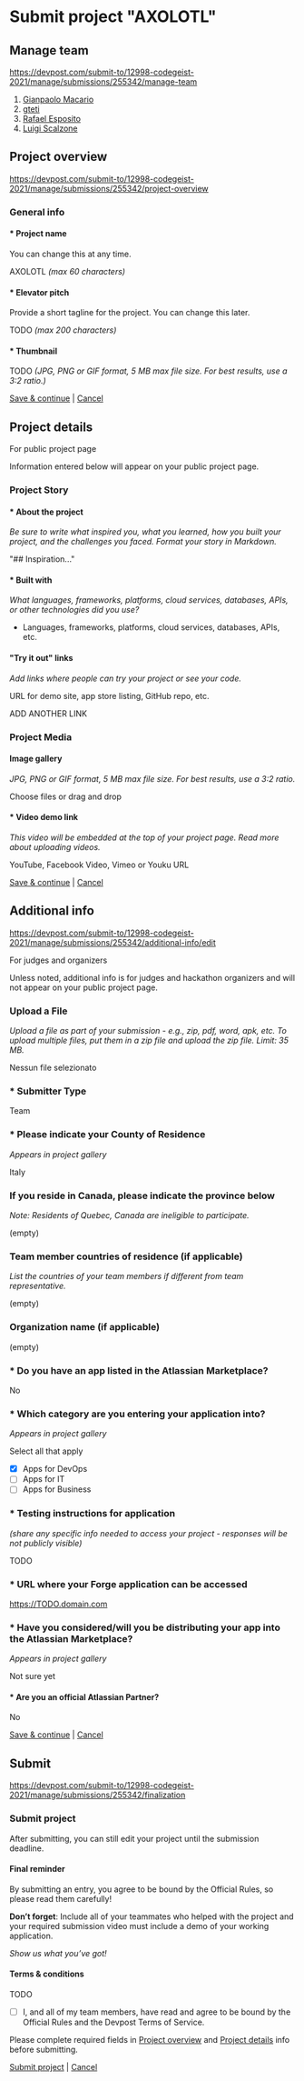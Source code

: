 # Submit project "AXOLOTL"

## Manage team

<https://devpost.com/submit-to/12998-codegeist-2021/manage/submissions/255342/manage-team>

1. [Gianpaolo Macario](https://devpost.com/gmacario)
2. [gteti](https://devpost.com/gteti)
3. [Rafael Esposito](https://devpost.com/raffoespo)
4. [Luigi Scalzone](https://devpost.com/GGn0)


## Project overview

<https://devpost.com/submit-to/12998-codegeist-2021/manage/submissions/255342/project-overview>

### General info

#### \* Project name

You can change this at any time.

AXOLOTL _(max 60 characters)_

#### \* Elevator pitch

Provide a short tagline for the project. You can change this later.

TODO _(max 200 characters)_

#### \* Thumbnail

TODO _(JPG, PNG or GIF format, 5 MB max file size. For best results, use a 3:2 ratio.)_

[Save &amp; continue](TODO) | [Cancel](TODO)


## Project details

For public project page

Information entered below will appear on your public project page.

### Project Story

#### \* About the project

_Be sure to write what inspired you, what you learned, how you built your project, and the challenges you faced. Format your story in Markdown._

"## Inspiration..."

#### \* Built with

_What languages, frameworks, platforms, cloud services, databases, APIs, or other technologies did you use?_

- Languages, frameworks, platforms, cloud services, databases, APIs, etc.

#### "Try it out" links

_Add links where people can try your project or see your code._

URL for demo site, app store listing, GitHub repo, etc.

ADD ANOTHER LINK

### Project Media

#### Image gallery

_JPG, PNG or GIF format, 5 MB max file size. For best results, use a 3:2 ratio._

Choose files or drag and drop

#### \* Video demo link

_This video will be embedded at the top of your project page. Read more about uploading videos._

YouTube, Facebook Video, Vimeo or Youku URL

[Save &amp; continue](TODO) | [Cancel](TODO)


## Additional info

<https://devpost.com/submit-to/12998-codegeist-2021/manage/submissions/255342/additional-info/edit>

For judges and organizers

Unless noted, additional info is for judges and hackathon organizers and will not appear on your public project page.

### Upload a File

_Upload a file as part of your submission - e.g., zip, pdf, word, apk, etc. To upload multiple files, put them in a zip file and upload the zip file. Limit: 35 MB._

Nessun file selezionato

### \* Submitter Type

Team

### \* Please indicate your County of Residence

_Appears in project gallery_

Italy

### If you reside in Canada, please indicate the province below

_Note: Residents of Quebec, Canada are ineligible to participate._

(empty)

### Team member countries of residence (if applicable)

_List the countries of your team members if different from team representative._

(empty)

### Organization name (if applicable)

(empty)

### \* Do you have an app listed in the Atlassian Marketplace?

No

### \* Which category are you entering your application into?

_Appears in project gallery_

Select all that apply

- [x] Apps for DevOps
- [ ] Apps for IT
- [ ] Apps for Business

### \* Testing instructions for application

_(share any specific info needed to access your project - responses will be not publicly visible)_

TODO

### \* URL where your Forge application can be accessed

<https://TODO.domain.com>

### \* Have you considered/will you be distributing your app into the Atlassian Marketplace?

_Appears in project gallery_

Not sure yet

#### \* Are you an official Atlassian Partner?

No

[Save &amp; continue](TODO) | [Cancel](TODO)


## Submit

<https://devpost.com/submit-to/12998-codegeist-2021/manage/submissions/255342/finalization>

### Submit project

After submitting, you can still edit your project until the submission deadline.

#### Final reminder

By submitting an entry, you agree to be bound by the Official Rules, so please read them carefully!

**Don’t forget**: Include all of your teammates who helped with the project and your required submission video must include a demo of your working application.

_Show us what you’ve got!_

#### Terms & conditions

TODO

* [ ] I, and all of my team members, have read and agree to be bound by the Official Rules and the Devpost Terms of Service.

Please complete required fields in [Project overview](TODO) and [Project details](TODO) info before submitting.

[Submit project](TODO) | [Cancel](TODO)


<!-- EOF -->
